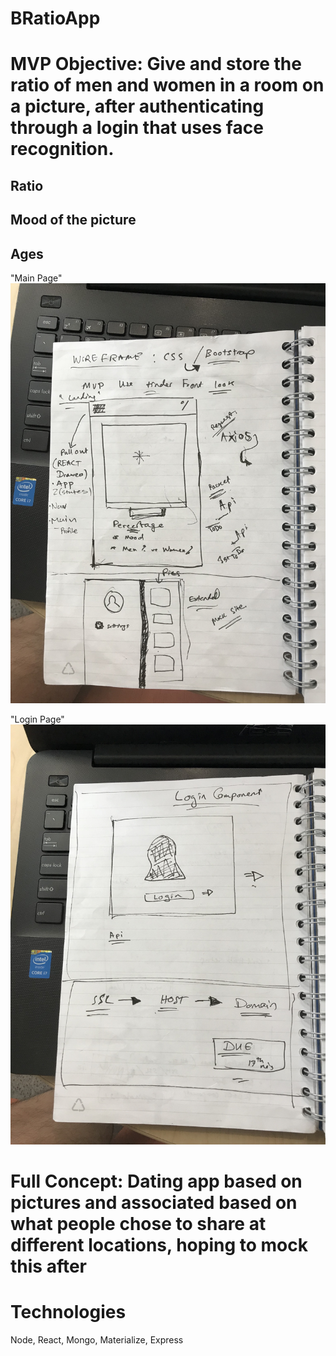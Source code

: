 # BRatioApp

# MVP Objective: Give and store the ratio of men and women in a room on a picture, after authenticating through a login that uses face recognition.
## Ratio
## Mood of the picture
## Ages

"Main Page"
![Screenshot](backend.jpg)

"Login Page"
![Screenshot](backend2.jpeg)


# Full Concept: Dating app based on pictures and associated based on what people chose to share at different locations, hoping to mock this after

# Technologies
Node, React, Mongo, Materialize, Express
